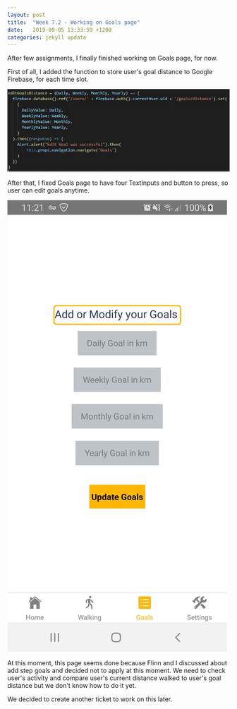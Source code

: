 ```yaml
---
layout: post
title:  "Week 7.2 - Working on Goals page"
date:   2019-09-05 13:33:59 +1200
categories: jekyll update
---
```


After few assignments, I finally finished working on Goals page, for now.

First of all, I added the function to store user's goal distance to Google Firebase, for each time slot.

![editGoalsDistance function](/assets/img/Week_7_2_1.JPG)

After that, I fixed Goals page to have four TextInputs and button to press, so user can edit goals anytime.

![Goals page after this ticket](/assets/img/Week_7_2_2.jpg)

At this moment, this page seems done because Flinn and I discussed about add step goals and decided not to apply at this moment.
We need to check user's activity and compare user's current distance walked to user's goal distance but we don't know how to do it yet.

We decided to create another ticket to work on this later.